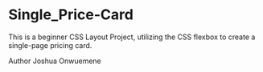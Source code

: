 # Single_Price-Card
This is a beginner CSS Layout Project, utilizing the CSS flexbox to create a single-page pricing card.

Author
Joshua Onwuemene
